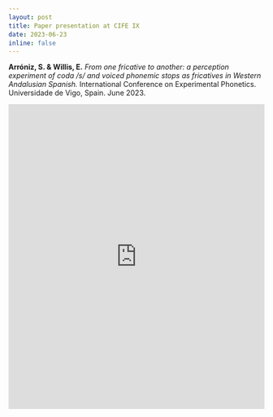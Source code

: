 ```yaml
---
layout: post
title: Paper presentation at CIFE IX
date: 2023-06-23
inline: false
---
```


**Arróniz, S. & Willis, E.** _From one fricative to another: a perception experiment of coda /s/ and voiced phonemic stops as fricatives in Western Andalusian Spanish._ International Conference on Experimental Phonetics. Universidade de Vigo, Spain. June 2023.

<iframe src='https://view.officeapps.live.com/op/embed.aspx?src=[https://sarroniz.github.io/assets/ppts/Vigo2023_share.pptx]' width='100%' height='600px' frameborder='0'>


## Abstract

This paper examines the interplay of two phonological processes in Spanish, the debuccalization of /s/ and spirantization of /bdg/ in a Western Andalusian variety of Spanish. The reduction of /s/ in coda position has been widely reported to occur in many different varieties of Spanish. Specifically, this lenition process has been described to result in an aspirated variant (Bybee, 2000; Hualde, 2005; Lipski, 1994), a glottal occlusion (Luna, 2010; Valentín- Márquez, 2006), or as a total elision (Poplack, 1980). A different well-known aspect of Spanish is the spirantization of /b d g/, by which these phonemes are produced as the continuant consonants in specific contexts. Traditional research of Spanish describes spirantization in terms of two distinct allophones in complementary distribution. The stop allophones [b d g] are found after pause, after a nasal, and, in the case of /d/, also after a lateral, while the approximant allophones [β̞ ð̞ ɣ̞] are found elsewhere (Navarro Tomás, 1918/1977; Martínez Celdrán 1984, 2022).  

Preliminary production data of Andalusian Spanish of a coda /s/ followed by the voiced stops /bdg/ are produced as singleton fricative (e.g., /sb/ -> [v]) (Figure 1); the new allophone compensating for the lost /s/. A similar restructuring pattern is observed in the same dialect with /s/ and the voiceless stops with a resulting increase in aspiration or VOT of following stops /pas.ta/ -> [pah.tha] (see Torreira 2006, Ruch 2016). In this paper, we test the perceptual categorization of this compensation process by creating minimal pairs of the type /u.na.bo.ta/ -> [u.na.β̞o.ta] - versus /u.nas.bo.tas/ -> [u.na.'vo.ta]. We hypothesize that if the singleton fricative realizations ([v], [ð] or [ɣ]) are associated with plurality, we have evidence for a novel allophone resulting from /s/ reduction and spirantization as a new compensatory strategy. 

Four speakers from Puerto Rico and two speakers from Seville, Spain, produced the stimuli. We created minimal pairs with an approximant and a fricative realization for /b d g/ based on plurality [u.na.'βa.ka] vs. [u.na.'va.ka] described previously, resulting in 24 tokens per speaker. The tasks were presented in a Qualtrics survey. The first task was a continuum judgment task in the form of a Likert scale along singular/plural continuum. The second task was a forced choice perceptual test using photos in which the participants had to listen to the stimuli and the singular or plural photo. The instrument was distributed to Andalusians and Puerto Ricans to serve as control.  

Preliminary findings based on 34 Andalusians and 57 Puerto Ricans revealed that, indeed, Andalusians perceived a fricative realization of /b d g/ as plural, implying the perception of an /s/, while Puerto Ricans did not (Figure 2). These fricative allophones were perceived as a phonological manifestation of /s/ plus /b d g/ by Andalusian listeners, showing evidence for a new compensatory strategy in this speech community. This resolution strategy of /s/ now yields three discrete allophonic realizations derived from phonemic /b d g/, an occlusive, an approximant, and a fricative when preceded by an elided /s/. 

<figure>
    <img src="/assets/img/cife1.png" width="750"/>
    <figcaption>Figure 1: Fricative dental allophone in plural production context.</figcaption>
<figure>

<br>
<br>

<figure>
    <img src="/assets/img/cife2.png" width="750"/>
    <figcaption>Figure 2: Identification of the Andalusian fricative allophone [u.na.'vo.ta] in plural ‘unas botas’ (some boots) by Andalusian listeners (3a) versus Puerto Rican listeners (3b).</figcaption>
